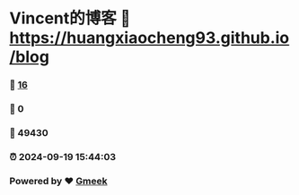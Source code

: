 # Vincent的博客 :link: https://huangxiaocheng93.github.io/blog 
### :page_facing_up: [16](https://huangxiaocheng93.github.io/blog/tag.html) 
### :speech_balloon: 0 
### :hibiscus: 49430 
### :alarm_clock: 2024-09-19 15:44:03 
### Powered by :heart: [Gmeek](https://github.com/Meekdai/Gmeek)
